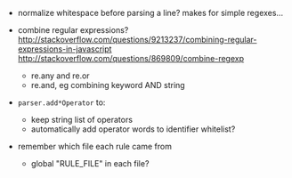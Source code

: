 - normalize whitespace before parsing a line?  makes for simple regexes...

- combine regular expressions?
	http://stackoverflow.com/questions/9213237/combining-regular-expressions-in-javascript
	http://stackoverflow.com/questions/869809/combine-regexp

	- re.any and re.or
	- re.and, eg    combining keyword AND string

- `parser.add*Operator` to:
	- keep string list of operators
	- automatically add operator words to identifier whitelist?

- remember which file each rule came from
	- global "RULE_FILE" in each file?
